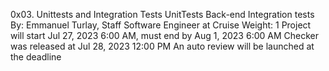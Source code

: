 0x03. Unittests and Integration Tests
UnitTests
Back-end
Integration tests
 By: Emmanuel Turlay, Staff Software Engineer at Cruise
 Weight: 1
 Project will start Jul 27, 2023 6:00 AM, must end by Aug 1, 2023 6:00 AM
 Checker was released at Jul 28, 2023 12:00 PM
 An auto review will be launched at the deadline
